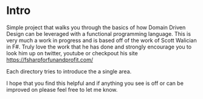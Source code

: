 # Intro

Simple project that walks you through the basics of how Domain Driven Design can be leveraged with a functional programming language. This is very much a work in progress and is based off of the work of Scott Walician in F#. Truly love the work that he has done and strongly encourage you to look him up on twitter, youtube or checkpout his site https://fsharpforfunandprofit.com/

Each directory tries to introduce the a single area. 

I hope that you find this helpful and if anything you see is off or can be improved on please feel free to let me know.